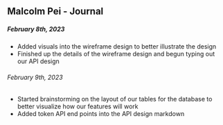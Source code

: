 ## Malcolm Pei - Journal

##### February 8th, 2023
- Added visuals into the wireframe design to better illustrate the design
- Finished up the details of the wireframe design and begun typing out our API design

###### February 9th, 2023
- Started brainstorming on the layout of our tables for the database to better visualize how our features will work
- Added token API end points into the API design markdown
